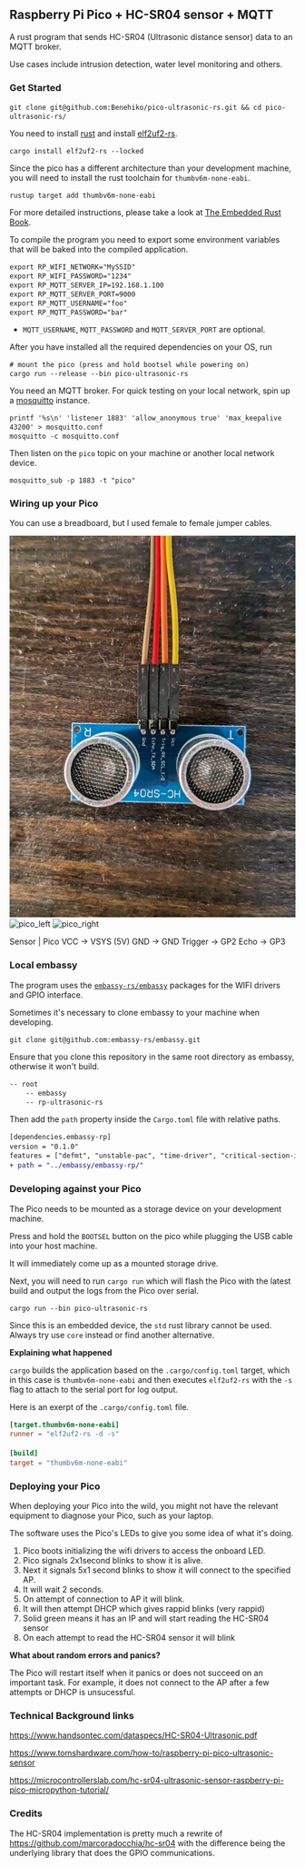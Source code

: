 ## Raspberry Pi Pico + HC-SR04 sensor + MQTT

A rust program that sends HC-SR04 (Ultrasonic distance sensor) data
to an MQTT broker.

Use cases include intrusion detection, water level monitoring and others.

### Get Started

```shell
git clone git@github.com:Benehiko/pico-ultrasonic-rs.git && cd pico-ultrasonic-rs/
```

You need to install [rust](https://www.rust-lang.org/tools/install) and install 
[elf2uf2-rs](https://docs.rs/crate/elf2uf2-rs/latest).

```shell
cargo install elf2uf2-rs --locked
```

Since the pico has a different architecture than your development
machine, you will need to install the rust toolchain for
`thumbv6m-none-eabi`.

```shell
rustup target add thumbv6m-none-eabi
```

For more detailed instructions, please take a look at
[The Embedded Rust Book](https://docs.rust-embedded.org/book/intro/index.html).

To compile the program you need to export some environment variables that
will be baked into the compiled application.

```shell
export RP_WIFI_NETWORK="MySSID"
export RP_WIFI_PASSWORD="1234"
export RP_MQTT_SERVER_IP=192.168.1.100
export RP_MQTT_SERVER_PORT=9000
export RP_MQTT_USERNAME="foo"
export RP_MQTT_PASSWORD="bar"
```

* `MQTT_USERNAME`, `MQTT_PASSWORD` and `MQTT_SERVER_PORT` are optional.

After you have installed all the required dependencies on your OS, run

```shell
# mount the pico (press and hold bootsel while powering on)
cargo run --release --bin pico-ultrasonic-rs
```

You need an MQTT broker. For quick testing on your local network, spin up a [mosquitto](https://mosquitto.org/) instance.

```
printf '%s\n' 'listener 1883' 'allow_anonymous true' 'max_keepalive 43200' > mosquitto.conf
mosquitto -c mosquitto.conf
```

Then listen on the `pico` topic on your machine or another local network device.

```
mosquitto_sub -p 1883 -t "pico"
```

### Wiring up your Pico

You can use a breadboard, but I used female to female jumper
cables.

![hc-sr04](./hc-sr04.jpg)
![pico_left](./pico-left.jpg)
![pico_right](./pico-right.jpg)

Sensor | Pico
VCC -> VSYS (5V)
GND -> GND
Trigger -> GP2
Echo -> GP3

### Local embassy

The program uses the [`embassy-rs/embassy`](https://github.com/embassy-rs/embassy)
packages for the WIFI drivers and GPIO interface. 

Sometimes it's necessary to clone embassy to your machine when developing.

```shell
git clone git@github.com:embassy-rs/embassy.git
```

Ensure that you clone this repository in the same root directory as embassy,
otherwise it won't build.

```
-- root
    -- embassy
    -- rp-ultrasonic-rs
```

Then add the `path` property inside the `Cargo.toml` file with relative paths.

```diff
[dependencies.embassy-rp]
version = "0.1.0"
features = ["defmt", "unstable-pac", "time-driver", "critical-section-impl"]
+ path = "../embassy/embassy-rp/"
```

### Developing against your Pico

The Pico needs to be mounted as a storage device on your 
development machine.

Press and hold the `BOOTSEL` button on the pico while plugging
the USB cable into your host machine.

It will immediately come up as a mounted storage drive.

Next, you will need to run `cargo run` which will flash the Pico
with the latest build and output the logs from the Pico over serial. 

```shell
cargo run --bin pico-ultrasonic-rs
```

Since this is an embedded device, the `std` rust
library cannot be used. Always try use `core` instead or find another
alternative.

**Explaining what happened**

`cargo` builds the application based on the `.cargo/config.toml` target,
which in this case is `thumbv6m-none-eabi` and then executes
`elf2uf2-rs` with the `-s` flag to attach to the serial
port for log output.

Here is an exerpt of the `.cargo/config.toml` file.

```toml
[target.thumbv6m-none-eabi]
runner = "elf2uf2-rs -d -s"

[build]
target = "thumbv6m-none-eabi"
```

### Deploying your Pico

When deploying your Pico into the wild, you might not have the
relevant equipment to diagnose your Pico, such as your laptop.

The software uses the Pico's LEDs to give you some idea of what it's doing.

1. Pico boots initializing the wifi drivers to access the onboard LED.
2. Pico signals 2x1second blinks to show it is alive.
3. Next it signals 5x1 second blinks to show it will connect to the specified AP.
4. It will wait 2 seconds.
5. On attempt of connection to AP it will blink.
6. It will then attempt DHCP which gives rappid blinks (very rappid)
7. Solid green means it has an IP and will start reading the HC-SR04 sensor
8. On each attempt to read the HC-SR04 sensor it will blink

**What about random errors and panics?**

The Pico will restart itself when it panics or does not succeed on an important task.
For example, it does not connect to the AP after a few attempts or DHCP is unsucessful.

### Technical Background links

https://www.handsontec.com/dataspecs/HC-SR04-Ultrasonic.pdf

https://www.tomshardware.com/how-to/raspberry-pi-pico-ultrasonic-sensor

https://microcontrollerslab.com/hc-sr04-ultrasonic-sensor-raspberry-pi-pico-micropython-tutorial/


### Credits

The HC-SR04 implementation is pretty much a rewrite of
https://github.com/marcoradocchia/hc-sr04
with the difference being the underlying library
that does the GPIO communications. 


